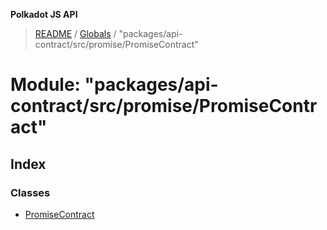 **Polkadot JS API**

> [README](../README.md) / [Globals](../globals.md) / "packages/api-contract/src/promise/PromiseContract"

# Module: "packages/api-contract/src/promise/PromiseContract"

## Index

### Classes

* [PromiseContract](../classes/_packages_api_contract_src_promise_promisecontract_.promisecontract.md)
